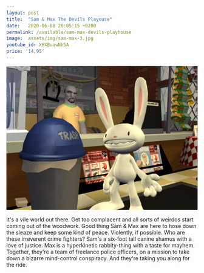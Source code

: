 ```yaml
---
layout: post
title:  "Sam & Max The Devils Playouse"
date:   2020-06-08 20:05:15 +0200
permalink: /available/sam-max-devils-playhouse
image:  assets/img/sam-max-3.jpg
youtube_id: XHXBuawNh5A
price: '14,95'
---
```

![Screenshot](/assets/img/sam-max-screen-1.jpg)

It's a vile world out there. Get too complacent and all sorts of weirdos start coming out of the woodwork. Good thing Sam & Max are here to hose down the sleaze and keep some kind of peace. Violently, if possible. Who are these irreverent crime fighters? Sam's a six-foot tall canine shamus with a love of justice. Max is a hyperkinetic rabbity-thing with a taste for mayhem. Together, they're a team of freelance police officers, on a mission to take down a bizarre mind-control conspiracy. And they're taking you along for the ride.